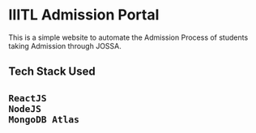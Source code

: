 # IIITL Admission Portal

This is a simple website to automate the Admission Process of students taking Admission through JOSSA.

<h2>
    Tech Stack Used
<h2>

    ReactJS
    NodeJS
    MongoDB Atlas